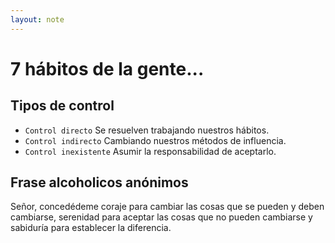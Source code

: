 ```yaml
---
layout: note
---
```


# 7 hábitos de la gente...
## Tipos de control
* `Control directo` Se resuelven trabajando nuestros hábitos.
* `Control indirecto` Cambiando nuestros métodos de influencia. 
* `Control inexistente` Asumir la responsabilidad de aceptarlo.
## Frase alcoholicos anónimos
Señor, concedédeme coraje para cambiar las cosas que se pueden y deben cambiarse, serenidad para aceptar las cosas que no pueden cambiarse y sabiduría para establecer la diferencia.